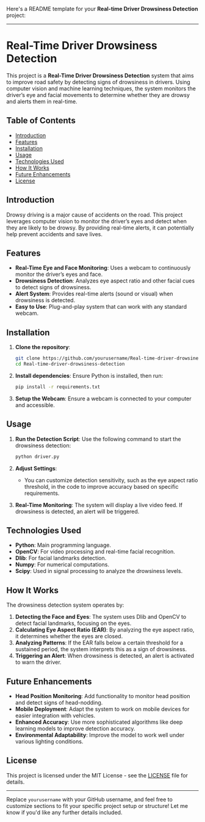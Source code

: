 Here's a README template for your **Real-time Driver Drowsiness Detection** project:

---

# Real-Time Driver Drowsiness Detection

This project is a **Real-Time Driver Drowsiness Detection** system that aims to improve road safety by detecting signs of drowsiness in drivers. Using computer vision and machine learning techniques, the system monitors the driver’s eye and facial movements to determine whether they are drowsy and alerts them in real-time.

## Table of Contents

- [Introduction](#introduction)
- [Features](#features)
- [Installation](#installation)
- [Usage](#usage)
- [Technologies Used](#technologies-used)
- [How It Works](#how-it-works)
- [Future Enhancements](#future-enhancements)
- [License](#license)

## Introduction

Drowsy driving is a major cause of accidents on the road. This project leverages computer vision to monitor the driver’s eyes and detect when they are likely to be drowsy. By providing real-time alerts, it can potentially help prevent accidents and save lives.

## Features

- **Real-Time Eye and Face Monitoring**: Uses a webcam to continuously monitor the driver’s eyes and face.
- **Drowsiness Detection**: Analyzes eye aspect ratio and other facial cues to detect signs of drowsiness.
- **Alert System**: Provides real-time alerts (sound or visual) when drowsiness is detected.
- **Easy to Use**: Plug-and-play system that can work with any standard webcam.

## Installation

1. **Clone the repository**:
   ```bash
   git clone https://github.com/yourusername/Real-time-driver-drowsiness-detection.git
   cd Real-time-driver-drowsiness-detection
   ```

2. **Install dependencies**:
   Ensure Python is installed, then run:
   ```bash
   pip install -r requirements.txt
   ```

3. **Setup the Webcam**:
   Ensure a webcam is connected to your computer and accessible.

## Usage

1. **Run the Detection Script**:
   Use the following command to start the drowsiness detection:
   ```bash
   python driver.py
   ```

2. **Adjust Settings**:
   - You can customize detection sensitivity, such as the eye aspect ratio threshold, in the code to improve accuracy based on specific requirements.

3. **Real-Time Monitoring**:
   The system will display a live video feed. If drowsiness is detected, an alert will be triggered.

## Technologies Used

- **Python**: Main programming language.
- **OpenCV**: For video processing and real-time facial recognition.
- **Dlib**: For facial landmarks detection.
- **Numpy**: For numerical computations.
- **Scipy**: Used in signal processing to analyze the drowsiness levels.
  
## How It Works

The drowsiness detection system operates by:
1. **Detecting the Face and Eyes**: The system uses Dlib and OpenCV to detect facial landmarks, focusing on the eyes.
2. **Calculating Eye Aspect Ratio (EAR)**: By analyzing the eye aspect ratio, it determines whether the eyes are closed.
3. **Analyzing Patterns**: If the EAR falls below a certain threshold for a sustained period, the system interprets this as a sign of drowsiness.
4. **Triggering an Alert**: When drowsiness is detected, an alert is activated to warn the driver.

## Future Enhancements

- **Head Position Monitoring**: Add functionality to monitor head position and detect signs of head-nodding.
- **Mobile Deployment**: Adapt the system to work on mobile devices for easier integration with vehicles.
- **Enhanced Accuracy**: Use more sophisticated algorithms like deep learning models to improve detection accuracy.
- **Environmental Adaptability**: Improve the model to work well under various lighting conditions.

## License

This project is licensed under the MIT License - see the [LICENSE](LICENSE) file for details.

---

Replace `yourusername` with your GitHub username, and feel free to customize sections to fit your specific project setup or structure! Let me know if you'd like any further details included.

